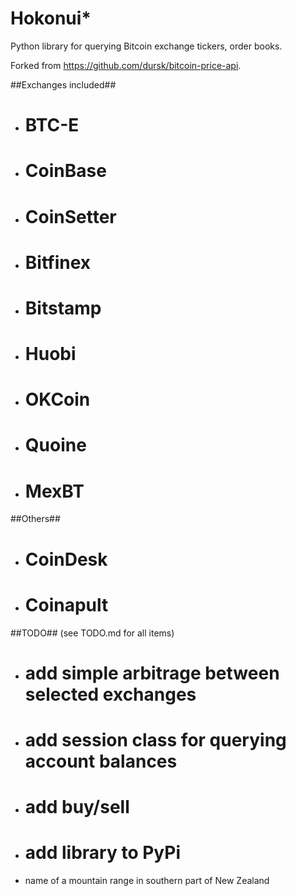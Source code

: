 # Hokonui*
Python library for querying Bitcoin exchange tickers, order books. 

Forked from https://github.com/dursk/bitcoin-price-api.

##Exchanges included##
 - # BTC-E
 - # CoinBase
 - # CoinSetter
 - # Bitfinex
 - # Bitstamp
 - # Huobi
 - # OKCoin
 - # Quoine
 - # MexBT

##Others##
 - # CoinDesk
 - # Coinapult

##TODO##
(see TODO.md for all items)
 - # add simple arbitrage between selected exchanges
 - # add session class for querying account balances
 - # add buy/sell
 - # add library to PyPi

* name of a mountain range in southern part of New Zealand
